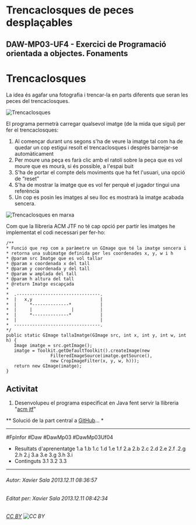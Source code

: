 # Trencaclosques de peces desplaçables
## DAW-MP03-UF4 - Exercici de Programació orientada a objectes. Fonaments
Trencaclosques
============================
La idea és agafar una fotografia i trencar-la en parts diferents que seran les peces del trencaclosques.

![Trencaclosques](http://imageshack.us/a/img824/3632/0et6.png "Trencaclosques")

El programa permetrà carregar qualsevol imatge (de la mida que sigui) per fer el trencaclosques:

1. Al començar durant uns segons s'ha de veure la imatge tal com ha de quedar un cop estigui resolt el trencaclosques i després barrejar-se automàticament
2. Per moure una peça es farà clic amb el ratolí sobre la peça que es vol moure que es mourà, si és possible, a l'espai buit
3. S'ha de portar el compte dels moviments que ha fet l'usuari, una opció de “reset”
4. S'ha de mostrar la imatge que es vol fer perquè el jugador tingui una referència
5. Un cop es posin les imatges al seu lloc es mostrarà la imatge acabada sencera.

![Trencaclosques en marxa](http://imageshack.us/a/img40/3898/nmxl.png "trencaclosques en marxa!")

Com que la llibreria ACM JTF no té cap opció per partir les imatges he implementat el codi necessari per fer-ho: 

    /**
    * Funció que rep com a paràmetre un GImage que té la imatge sencera i 
    * retorna una subimatge definida per les coordenades x, y, w i h
    * @param src Imatge que es vol tallar
    * @param x coordenada x del tall
    * @param y coordenada y del tall
    * @param w amplada del tall
    * @param h altura del tall
    * @return Imatge escapçada
    * 
    *  .--------------------------------.
    *  |   x,y                          |
    *  |     *--------------*           |
    *  |     |               |          |
    *  |     *--------------*           |
    *  |                                |
    *  ---------------------------------.
    */ 	 
    public static GImage tallaImatge(GImage src, int x, int y, int w, int h) {
       Image imatge = src.getImage();
       imatge = Toolkit.getDefaultToolkit().createImage(new          
                     FilteredImageSource(imatge.getSource(),
                     new CropImageFilter(x, y, w, h)));
       return new GImage(imatge);
    }

Activitat
---------------
 1. Desenvolupeu el programa especificat en Java fent servir la llibreria "[acm jtf](http://www-cs-faculty.stanford.edu/~eroberts/jtf/)"

** Solució de la part central a [GitHub](https://github.com/utrescu/Puzzle)... *

---

#FpInfor #Daw #DawMp03 #DawMp03Uf04

* Resultats d'aprenentatge  1.a 1.b 1.c 1.d 1.e 1.f 2.a 2.b 2.c 2.d 2.e 2.f .2.g 2.h 2.j 3.a 3.e 3.g 3.h 3.i
* Continguts 3.1 3.2 3.3
---

###### Autor: Xavier Sala 2013.12.11 08:36:57
###### Editat per: Xavier Sala 2013.12.11 08:42:34
###### [CC BY](https://creativecommons.org/licenses/by/4.0/) ![CC BY](https://licensebuttons.net/l/by/3.0/80x15.png)
